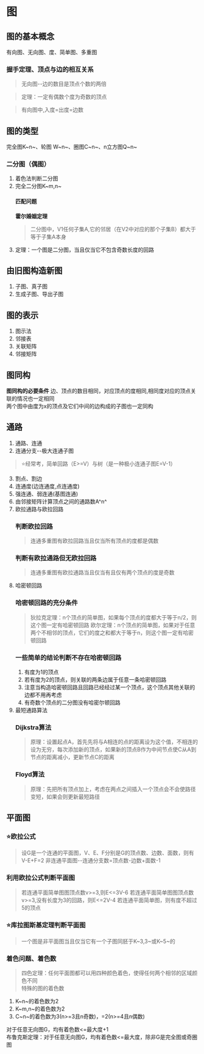 # 图
## 图的基本概念
有向图、无向图、度、简单图、多重图  
### 握手定理、顶点与边的相互关系
> 无向图--边的数目是顶点个数的两倍  

>定理：一定有偶数个度为奇数的顶点  

> 有向图中,入度=出度=边数  
## 图的类型  
完全图K~n~、轮图  W~n~、圈图C~n~、n立方图Q~n~  
### 二分图（偶图）
1. 着色法判断二分图
2. 完全二分图K~m,n~
   #### 匹配问题
   **霍尔婚姻定理**
   > 二分图中，V1任何子集A,它的邻居（在V2中对应的那个子集B）都大于等于子集A本身
3. 定理：一个图是二分图，当且仅当它不包含奇数长度的回路
## 由旧图构造新图
1. 子图、真子图
2. 生成子图、导出子图
## 图的表示
1. 图示法  
2. 邻接表
3. 关联矩阵  
4. 邻接矩阵  
## 图同构
**图同构的必要条件**
边、顶点的数目相同，对应顶点的度相同,相同度对应的顶点关联的情况也一定相同  
两个图中由度为x的顶点及它们中间的边构成的子图也一定同构
## 通路
1. 通路、连通  
2. 连通分支--极大连通子图  
>  ⭐经常考，简单回路（E>=V）与树（是一种极小连通子图E=V-1）
3. 割点、割边
4. 连通度(边连通度,点连通度)
5. 强连通、弱连通(基图连通)
6. 由邻接矩阵计算顶点之间的通路数A^n^
7. 欧拉通路与欧拉回路
   ### 判断欧拉回路
   > 连通多重图有欧拉回路当且仅当所有顶点的度都是偶数
   ### 判断有欧拉通路但无欧拉回路
   > 连通多重图有欧拉通路当且仅当有且仅有两个顶点的度是奇数
8. 哈密顿回路
   ### 哈密顿回路的充分条件
   > 狄拉克定理：n个顶点的简单图，如果每个顶点的度都大于等于n/2，则这个图一定有哈密顿回路
   > 欧尔定理：n个顶点的简单图，如果对于任意两个不相邻的顶点，它们的度之和都大于等于n，则这个图一定有哈密顿回路
   ### 一些简单的结论判断不存在哈密顿回路
   1. 有度为1的顶点
   2. 若有度为2的顶点，则关联的两条边属于任意一条哈密顿回路
   3. 注意当构造哈密顿回路且回路已经经过某一个顶点，这个顶点其他关联的边都不用再考虑
   4. 有奇数个顶点的二分图没有哈密尔顿回路
9.  最短通路算法
    ### Dijkstra算法
    >原理：设置起点A，首先先将与A相连的点的距离设为这个值，不相连的设为无穷，每次添加新的顶点，如果新的顶点B作为中间节点使C从A到节点的距离减小，更新节点C的距离
    ### Floyd算法
    > 原理：先把所有顶点加上，考虑在两点之间插入一个顶点会不会使路径变短，如果会则更新最短路径

## 平面图
### ⭐欧拉公式
> 设G是一个连通的平面图，V、E、F分别是G的顶点数、边数、面数，则有V-E+F=2
> 非连通平面图--连通分支数=顶点数-边数+面数-1
### 利用欧拉公式判断平面图
> 若连通平面简单图图顶点数v>=3,则E<=3V-6
> 若连通平面简单图图顶点数v>=3,没有长度为3的回路，则E<=2V-4
> 若连通平面简单图，则有度不超过5的顶点
### ⭐库拉图斯基定理判断平面图
> 一个图是非平面图当且仅当它有一个子图同胚于K~3,3~或K~5~的
### 着色问题、着色数
> 四色定理：任何平面图都可以用四种颜色着色，使得任何两个相邻的区域颜色不同  
特殊的图的着色数
1. K~n~的着色数为2
2. K~m,n~的着色数为2
3. C~n~的着色数为3(n>=3且n奇数)，=2(n>=4且n偶数)

对于任意无向图G，均有着色数<=最大度+1  
布鲁克斯定理：对于任意无向图G，均有着色数<=最大度，除非G是完全图或奇圈图